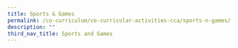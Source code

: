 ```yaml
---
title: Sports & Games
permalink: /co-curriculum/co-curricular-activities-cca/sports-n-games/
description: ""
third_nav_title: Sports and Games
---
```

